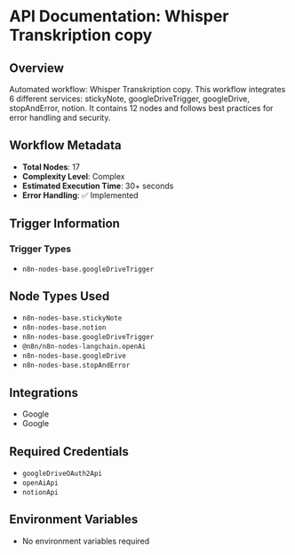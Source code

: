 # API Documentation: Whisper Transkription copy

## Overview
Automated workflow: Whisper Transkription copy. This workflow integrates 6 different services: stickyNote, googleDriveTrigger, googleDrive, stopAndError, notion. It contains 12 nodes and follows best practices for error handling and security.

## Workflow Metadata
- **Total Nodes**: 17
- **Complexity Level**: Complex
- **Estimated Execution Time**: 30+ seconds
- **Error Handling**: ✅ Implemented

## Trigger Information
### Trigger Types
- `n8n-nodes-base.googleDriveTrigger`

## Node Types Used
- `n8n-nodes-base.stickyNote`
- `n8n-nodes-base.notion`
- `n8n-nodes-base.googleDriveTrigger`
- `@n8n/n8n-nodes-langchain.openAi`
- `n8n-nodes-base.googleDrive`
- `n8n-nodes-base.stopAndError`

## Integrations
- Google
- Google

## Required Credentials
- `googleDriveOAuth2Api`
- `openAiApi`
- `notionApi`

## Environment Variables
- No environment variables required
